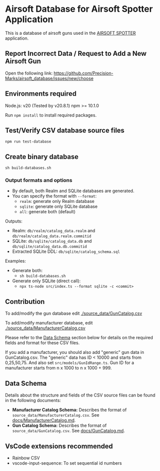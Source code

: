 # Airsoft Database for Airsoft Spotter Application

This is a database of airsoft guns used in the [AIRSOFT SPOTTER](https://precision-marks.com) application.

## Report Incorrect Data / Request to Add a New Airsoft Gun

Open the following link: 
https://github.com/Precision-Marks/airsoft_database/issues/new/choose

## Environments required

Node.js: v20 (Tested by v20.8.1)
npm >= 10.1.0

Run `npm install` to install required packages.

## Test/Verify CSV database source files

`npm run test-database`

## Create binary database

`sh build-databases.sh`

### Output formats and options

- By default, both Realm and SQLite databases are generated.
- You can specify the format with `--format`:
  - `realm`: generate only Realm database
  - `sqlite`: generate only SQLite database
  - `all`: generate both (default)

Outputs:
- Realm: `db/realm/catalog_data.realm` and `db/realm/catalog_data.realm.commitid`
- SQLite: `db/sqlite/catalog_data.db` and `db/sqlite/catalog_data.db.commitid`
- Extracted SQLite DDL: `db/sqlite/catalog_schema.sql`

Examples:
- Generate both:
  - `sh build-databases.sh`
- Generate only SQLite (direct call):
  - `npx ts-node src/index.ts --format sqlite -c <commit>`

## Contribution

To add/modify the gun database edit [./source_data/GunCatalog.csv](./source_data/GunCatalog.csv)

To add/modify manufacturer database, edit [./source_data/ManufacturerCatalog.csv](./source_data/ManufacturerCatalog.csv)

Please refer to the [Data Schema](#data-schema) section below for details on the required fields and format for these CSV files.

If you add a manufacturer, you should also add "generic" gun data in GunCatalog.csv. The "generic" data has ID &lt; 10000 and starts from 0,25,50,75.
And also set `src/models/GunIdRange.ts`. Gun ID for a manufacturer starts from n x 1000 to n x 1000 + 999.

## Data Schema

Details about the structure and fields of the CSV source files can be found in the following documents:

* **Manufacturer Catalog Schema:** Describes the format of `source_data/ManufacturerCatalog.csv`. See [docs/ManufacturerCatalog.md](./docs/ManufacturerCatalog.md).
* **Gun Catalog Schema:** Describes the format of `source_data/GunCatalog.csv`. See [docs/GunCatalog.md](./docs/GunCatalog.md).

## VsCode extensions recommended

* Rainbow CSV
* vscode-input-sequence: To set sequential id numbers
